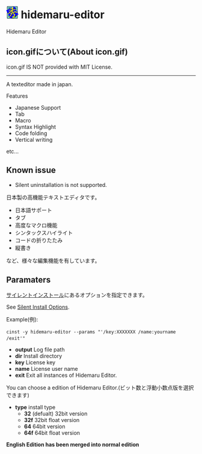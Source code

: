 ﻿# ![秀丸エディタ](icon.gif) hidemaru-editor

Hidemaru Editor

## icon.gifについて(About icon.gif)
icon.gif IS NOT provided with MIT License.


---
<!-- 10 -->
A texteditor made in japan.

Features
* Japanese Support
* Tab
* Macro
* Syntax Highlight
* Code folding
* Vertical writing

etc...

## Known issue
* Silent uninstallation is not supported.

日本製の高機能テキストエディタです。

* 日本語サポート
* タブ
* 高度なマクロ機能
* シンタックスハイライト
* コードの折りたたみ
* 縦書き

など、様々な編集機能を有しています。

## Paramaters

[サイレントインストール](http://hide.maruo.co.jp/swreg/corporation_silent.html)にあるオプションを指定できます。

See [Silent Install Options](http://hide.maruo.co.jp/swreg/corporation_silent.html).

Example(例):

`cinst -y hidemaru-editor --params "'/key:XXXXXXX /name:yourname /exit'"`

* **output** Log file path
* **dir** Install directory
* **key** License key
* **name** License user name
* **exit** Exit all instances of Hidemaru Editor.

You can choose a edition of Hidemaru Editor.(ビット数と浮動小数点版を選択できます)

* **type** install type
  * **32** (defualt) 32bit version
  * **32f** 32bit float version
  * **64**  64bit version
  * **64f** 64bit float version

**English Edition has been merged into normal edition**
